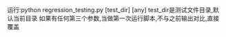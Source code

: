 运行:python regression_testing.py [test_dir] [any]
test_dir是测试文件目录,默认当前目录
如果有任何第三个参数,当做第一次运行脚本,不与之前输出对比,直接覆盖
